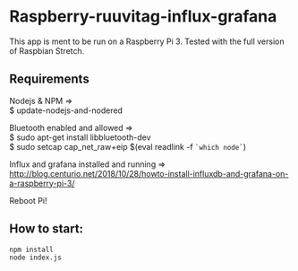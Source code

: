 # Raspberry-ruuvitag-influx-grafana

This app is ment to be run on a Raspberry Pi 3. Tested with the full version of Raspbian Stretch.

## Requirements

Nodejs & NPM =>
<br />
$ update-nodejs-and-nodered

Bluetooth enabled and allowed =>
<br />
$ sudo apt-get install libbluetooth-dev
<br />
$ sudo setcap cap_net_raw+eip \$(eval readlink -f `` `which node` ``)

Influx and grafana installed and running =>
<br />
http://blog.centurio.net/2018/10/28/howto-install-influxdb-and-grafana-on-a-raspberry-pi-3/

Reboot Pi!

## How to start:

```
npm install
node index.js
```
